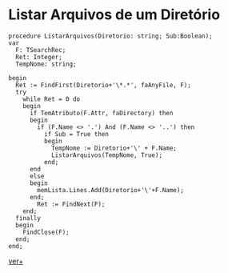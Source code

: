 # Listar Arquivos de um Diretório

~~~Delphi
procedure ListarArquivos(Diretorio: string; Sub:Boolean);
var
  F: TSearchRec;
  Ret: Integer;
  TempNome: string;

begin
  Ret := FindFirst(Diretorio+'\*.*', faAnyFile, F);
  try
    while Ret = 0 do
    begin
      if TemAtributo(F.Attr, faDirectory) then
      begin
        if (F.Name <> '.') And (F.Name <> '..') then
          if Sub = True then
          begin
            TempNome := Diretorio+'\' + F.Name;
            ListarArquivos(TempNome, True);
          end;
      end
      else
      begin
        memLista.Lines.Add(Diretorio+'\'+F.Name);
      end;
        Ret := FindNext(F);
    end;
  finally
  begin
    FindClose(F);
  end;
end;
~~~~ 

[ver+](https://www.devmedia.com.br/listando-arquivos-de-um-diretorio/1112)
